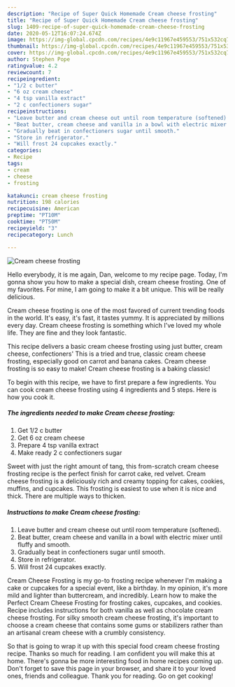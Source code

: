 ```yaml
---
description: "Recipe of Super Quick Homemade Cream cheese frosting"
title: "Recipe of Super Quick Homemade Cream cheese frosting"
slug: 1409-recipe-of-super-quick-homemade-cream-cheese-frosting
date: 2020-05-12T16:07:24.674Z
image: https://img-global.cpcdn.com/recipes/4e9c11967e459553/751x532cq70/cream-cheese-frosting-recipe-main-photo.jpg
thumbnail: https://img-global.cpcdn.com/recipes/4e9c11967e459553/751x532cq70/cream-cheese-frosting-recipe-main-photo.jpg
cover: https://img-global.cpcdn.com/recipes/4e9c11967e459553/751x532cq70/cream-cheese-frosting-recipe-main-photo.jpg
author: Stephen Pope
ratingvalue: 4.2
reviewcount: 7
recipeingredient:
- "1/2 c butter"
- "6 oz cream cheese"
- "4 tsp vanilla extract"
- "2 c confectioners sugar"
recipeinstructions:
- "Leave butter and cream cheese out until room temperature (softened)."
- "Beat butter, cream cheese and vanilla in a bowl with electric mixer until fluffy and smooth."
- "Gradually beat in confectioners sugar until smooth."
- "Store in refrigerator."
- "Will frost 24 cupcakes exactly."
categories:
- Recipe
tags:
- cream
- cheese
- frosting

katakunci: cream cheese frosting 
nutrition: 198 calories
recipecuisine: American
preptime: "PT10M"
cooktime: "PT50M"
recipeyield: "3"
recipecategory: Lunch

---
```



![Cream cheese frosting](https://img-global.cpcdn.com/recipes/4e9c11967e459553/751x532cq70/cream-cheese-frosting-recipe-main-photo.jpg)

Hello everybody, it is me again, Dan, welcome to my recipe page. Today, I'm gonna show you how to make a special dish, cream cheese frosting. One of my favorites. For mine, I am going to make it a bit unique. This will be really delicious.

Cream cheese frosting is one of the most favored of current trending foods in the world. It's easy, it's fast, it tastes yummy. It is appreciated by millions every day. Cream cheese frosting is something which I've loved my whole life. They are fine and they look fantastic.

This recipe delivers a basic cream cheese frosting using just butter, cream cheese, confectioners&#39; This is a tried and true, classic cream cheese frosting, especially good on carrot and banana cakes. Cream cheese frosting is so easy to make! Cream cheese frosting is a baking classic!


To begin with this recipe, we have to first prepare a few ingredients. You can cook cream cheese frosting using 4 ingredients and 5 steps. Here is how you cook it.

<!--inarticleads1-->

##### The ingredients needed to make Cream cheese frosting:

1. Get 1/2 c butter
1. Get 6 oz cream cheese
1. Prepare 4 tsp vanilla extract
1. Make ready 2 c confectioners sugar


Sweet with just the right amount of tang, this from-scratch cream cheese frosting recipe is the perfect finish for carrot cake, red velvet. Cream cheese frosting is a deliciously rich and creamy topping for cakes, cookies, muffins, and cupcakes. This frosting is easiest to use when it is nice and thick. There are multiple ways to thicken. 

<!--inarticleads2-->

##### Instructions to make Cream cheese frosting:

1. Leave butter and cream cheese out until room temperature (softened).
1. Beat butter, cream cheese and vanilla in a bowl with electric mixer until fluffy and smooth.
1. Gradually beat in confectioners sugar until smooth.
1. Store in refrigerator.
1. Will frost 24 cupcakes exactly.


Cream Cheese Frosting is my go-to frosting recipe whenever I&#39;m making a cake or cupcakes for a special event, like a birthday. In my opinion, it&#39;s more mild and lighter than buttercream, and incredibly. Learn how to make the Perfect Cream Cheese Frosting for frosting cakes, cupcakes, and cookies. Recipe includes instructions for both vanilla as well as chocolate cream cheese frosting. For silky smooth cream cheese frosting, it&#39;s important to choose a cream cheese that contains some gums or stabilizers rather than an artisanal cream cheese with a crumbly consistency. 

So that is going to wrap it up with this special food cream cheese frosting recipe. Thanks so much for reading. I am confident you will make this at home. There's gonna be more interesting food in home recipes coming up. Don't forget to save this page in your browser, and share it to your loved ones, friends and colleague. Thank you for reading. Go on get cooking!
